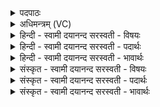 <details><summary>पदपाठः</summary>

न। वै। ऊँ॒ऽइत्यूँ॑। ए॒तत्। म्रि॒यसे॒। न। रि॒ष्य॒सि॒। दे॒वान्। इत्। ए॒षि॒। प॒थिभि॒रिति॒ प॒थिऽभिः॑। सु॒गेभि॒रिति॑ सु॒ऽगेभिः॑। यत्र॑। आस॑ते। सु॒कृत॒ इति॑ सु॒ऽकृतः॑। यत्र॑। ते। य॒युः। तत्र॑। त्वा॒। दे॒वः। स॒वि॒ता। द॒धा॒तु॒। १६।
</details>

<details><summary>अधिमन्त्रम् (VC)</summary>

- सविता देवता
- प्रजापतिर्ऋषिः
- विराड्जगती
- निषादः
</details>

<details><summary>हिन्दी - स्वामी दयानन्द सरस्वती  - विषयः</summary>

अब मनुष्य कैसे हों, इस विषय को अगले मन्त्र में कहा है ॥
</details>

<details><summary>हिन्दी - स्वामी दयानन्द सरस्वती  - पदार्थः</summary>

पदार्थान्वयभाषाः -  हे विद्यार्थी ! (यत्र) जहाँ (ते) वे (सुकृतः) धर्मात्मा योगी विद्वान् (आसते) बैठते और सुख को (ययुः) प्राप्त होते हैं वा (यत्र) जहाँ (सुगेभिः) सुख से जाने योग्य (पथिभिः) मार्गों से तू (देवान्) दिव्य अच्छे-अच्छे गुण वा विद्वानों को (एषि) प्राप्त होता है और जहाँ (एतत्) यह पूर्वोक्त सब वृत्तान्त (उ) तो वर्त्तमान है और स्थिर हुआ तू (न) नहीं (म्रियसे) नष्ट हो (न, वै) नहीं (रिष्यसि) दूसरे का नाश करे (तत्र) वहाँ (इत्) ही (त्वा) तुझे (सविता) समस्त जगत् का उत्पन्न करनेवाला परमेश्वर (देवः) जोकि आप प्रकाशमान है, वह (दधातु) स्थापन करे ॥१६ ॥
</details>

<details><summary>हिन्दी - स्वामी दयानन्द सरस्वती  - भावार्थः</summary>

भावार्थभाषाः -  जो मनुष्य अपने-अपने रूप को जानें तो अविनाशीभाव को जान सकें, जो धर्मयुक्त मार्ग से चलें तो अच्छे कर्म करनेहारों के आनन्द को पावें, जो परमात्मा की सेवा करें तो जीवों को सत्यमार्ग में स्थापन करें ॥१६ ॥
</details>

<details><summary>संस्कृत - स्वामी दयानन्द सरस्वती  - विषयः</summary>

अथ मनुष्याः कीदृशा भवेयुरित्याह ॥
</details>

<details><summary>संस्कृत - स्वामी दयानन्द सरस्वती  - पदार्थः</summary>

पदार्थान्वयभाषाः -  हे विद्यार्थिन् ! यत्र ते सृकृत आसते सुखं ययुर्यत्र सुगेभिः पथिभिस्त्वं देवानेषि यत्रैतदु वर्त्तते स्थितस्त्वं न म्रियसे न वै रिष्यसि तत्रेत्त्वा सविता देवो दधातु ॥१६ ॥
</details>

<details><summary>संस्कृत - स्वामी दयानन्द सरस्वती  - भावार्थः</summary>

भावार्थभाषाः -  यदि मनुष्याः स्वस्वरूपं जानीयुस्तर्हि तेऽविनाशित्वं विद्युः। यदि धर्म्येण मार्गेण गच्छेयुस्तर्हि सुकृतामानन्दं प्राप्नुयुः। यदि परमात्मानं सेवेरँस्तर्हि सत्ये मार्गे जीवान् दध्युः ॥१६ ॥
</details>